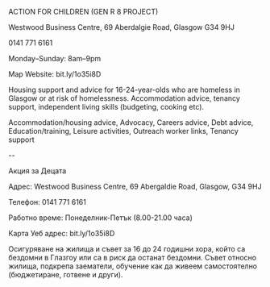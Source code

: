 ACTION FOR CHILDREN (GEN R 8 PROJECT)

Westwood Business Centre, 69 Aberdalgie Road, Glasgow G34 9HJ

0141 771 6161

Monday–Sunday: 8am–9pm

Map   Website: bit.ly/1o35i8D

Housing support and advice for 16-24-year-olds who are homeless in Glasgow or at risk of homelessness. Accommodation advice, tenancy support, independent living skills (budgeting, cooking etc).

Accommodation/housing advice, Advocacy, Careers advice, Debt advice, Education/training, Leisure activities, Outreach worker links, Tenancy support

--

Акция за Децата

Адрес: Westwood Business Centre, 69 Abergaldie Road, Glasgow, G34 9HJ

Телефон: 0141 771 6161

Работно време: Понеделник-Петък (8.00-21.00 часа)

Карта
Уеб адрес: bit.ly/1o35i8D

Осигуряване на жилища и съвет за 16 до 24 годишни хора, който са бездомни в Глазгоу или са в риск да останат бездомни. 
Съвет относно жилища, подкрепа заематели, обучение как да живеем самостоятелно (бюджетиране, готвене и други).
